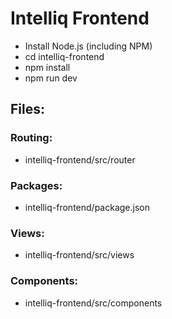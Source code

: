 # Intelliq Frontend
* Install Node.js (including NPM)
* cd intelliq-frontend
* npm install
* npm run dev
## Files:
### Routing:
* intelliq-frontend/src/router
### Packages:
* intelliq-frontend/package.json
### Views:
* intelliq-frontend/src/views
### Components:
[//]: # (something)
* intelliq-frontend/src/components